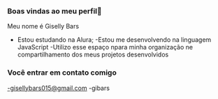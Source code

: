 ### Boas vindas ao meu perfil💖

Meu nome é Giselly Bars

- Estou estudando na Alura;
-Estou me desenvolvendo na linguagem JavaScript
-Utilizo esse espaço npara minha organização ne compartilhamento dos meus projetos desenvolvidos

### Você entrar em contato comigo

-gisellybars015@gmail.com
-gibars
